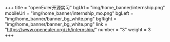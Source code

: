 +++
title = "openEuler开源实习" 
bgUrl = "img/home_banner/internship.png"
mobileUrl = "img/home_banner/internship_mo.png"
bgLeft = "img/home_banner/banner_bg_white.png"
bgRight = "img/home_banner/banner_bg_white.png"
link = "https://www.openeuler.org/zh/internship/"
number = "3"
weight =  3  
+++